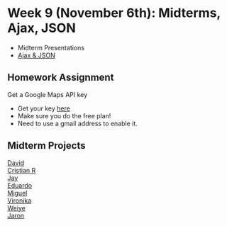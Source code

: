<h1>Week 9 (November 6th): Midterms, Ajax, JSON</h1>
<ul>
<li>Midterm Presentations</li>
<li><a href="https://docs.google.com/presentation/d/1wkyzhKBXAQMX0aTW23jd0ZLVmi7R9duY-86KQ6K0biI/edit#slide=id.p">Ajax & JSON</a></li>
</ul>

<h2>Homework Assignment</h2>
Get a Google Maps API key
<ul>
<li>Get your key <a href="https://developers.google.com/maps/documentation/javascript/get-api-key">here</a></b></li>
<li>Make sure you do the free plan!</li>
<li>Need to use a gmail address to enable it.</li>
</ul>

<h2>Midterm Projects</h2>
<a href="http://mmp.bmcc.cuny.edu/david.rodriguez1/MMP310_Midterm/">David</a> <br/>
<a href="http://mmp.bmcc.cuny.edu/cristian.rivera/mmp310/midterm">Cristian R</a> <br/>
<a href="http://shaunaxani.com/cuny/mmp310/midterms/jay/index.html">Jay</a> <br />
<a href="http://shaunaxani.com/cuny/mmp310/midterms/eduardo/index.html">Eduardo</a> <br />
<a href="https://miguelcord.github.io/midterm310/">Miguel</a> <br />
<a href="http://mmp.bmcc.cuny.edu/vironika.lishtvan/spot-animal/index.html">Vironika</a> <br />
<a href="http://shaunaxani.com/cuny/mmp310/midterms/weiye/index.html">Weiye</a> <br />
<a href="http://shaunaxani.com/cuny/mmp310/midterms/jaron/index.html">Jaron</a> <br />






